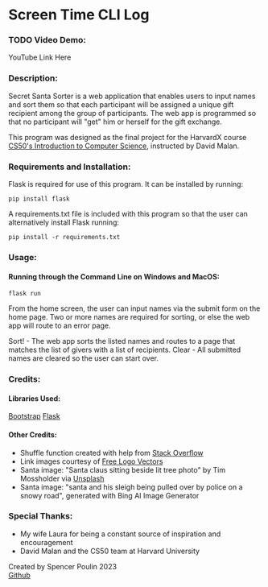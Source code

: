 # Screen Time CLI Log

### TODO Video Demo:
YouTube Link Here

### Description:

Secret Santa Sorter is a web application that enables users to input names and sort them so that each participant will be assigned a unique gift recipient among the group of participants. The web app is programmed so that no participant will "get" him or herself for the gift exchange.

This program was designed as the final project for the HarvardX course  [CS50's Introduction to Computer Science](https://cs50.harvard.edu/x/2023/), instructed by David Malan.

### Requirements and Installation:

Flask is required for use of this program. It can be installed by running:

```shell
pip install flask
```

A requirements.txt file is included with this program so that the user can alternatively install Flask running:
```shell
pip install -r requirements.txt
```

### Usage:

#### Running through the Command Line on Windows and MacOS:
```shell
flask run
```

From the home screen, the user can input names via the submit form on the home page. Two or more names are required for sorting, or else the web app will route to an error page.

Sort! - The web app sorts the listed names and routes to a page that matches the list of givers with a list of recipients.
Clear - All submitted names are cleared so the user can start over.

### Credits:

#### Libraries Used:
[Bootstrap](www.getbootstrap.com)
[Flask](www.flask.palletsprojects.com)

#### Other Credits:
- Shuffle function created with help from [Stack Overflow](http://tinyurl.com/mrspwsx7)
- Link images courtesy of [Free Logo Vectors](www.freelogovectors.net)
- Santa image: "Santa claus sitting beside lit tree photo" by Tim Mossholder via [Unsplash](https://unsplash.com/photos/santa-claus-sitting-beside-lit-tree-egV4ig2ZhpA)
- Santa image: "santa and his sleigh being pulled over by police on a snowy road", generated with Bing AI Image Generator



### Special Thanks:

-   My wife Laura for being a constant source of inspiration and encouragement
-   David Malan and the CS50 team at Harvard University

Created by Spencer Poulin 2023  
[Github](www.github.com/sjpoulin)